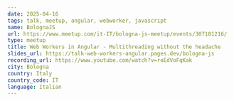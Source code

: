 ```yaml
---
date: 2025-04-16
tags: talk, meetup, angular, webworker, javascript
name: BolognaJS
url: https://www.meetup.com/it-IT/bologna-js-meetup/events/307181216/
type: meetup
title: Web Workers in Angular - Multithreading without the headache
slides_url: https://talk-web-workers-angular.pages.dev/bologna-js
recording_url: https://www.youtube.com/watch?v=roEdVoFqKak
city: Bologna
country: Italy
country_code: IT
language: Italian
---
```

